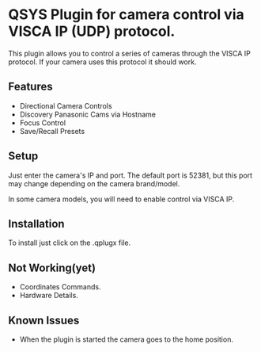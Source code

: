 
# QSYS Plugin for camera control via VISCA IP (UDP) protocol.

This plugin allows you to control a series of cameras through the VISCA IP protocol.
If your camera uses this protocol it should work.


## Features

- Directional Camera Controls
- Discovery Panasonic Cams via Hostname
- Focus Control
- Save/Recall Presets


## Setup

Just enter the camera's IP and port. The default port is 52381, but this port may change depending on the camera brand/model.

In some camera models, you will need to enable control via VISCA IP.
## Installation

To install just click on the .qplugx file.
    
## Not Working(yet)

- Coordinates Commands.
- Hardware Details.

## Known Issues

- When the plugin is started the camera goes to the home position.
